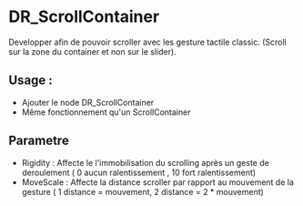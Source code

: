 # DR_ScrollContainer

Developper afin de pouvoir scroller avec les gesture tactile classic. (Scroll sur la zone du container et non sur le slider).

## Usage :
- Ajouter le node DR_ScrollContainer
- Même fonctionnement qu'un ScrollContainer 

## Parametre 
- Rigidity : Affecte le l'immobilisation du scrolling après un geste de deroulement ( 0 aucun ralentissement , 10 fort ralentissement)
- MoveScale : Affecte la distance scroller par rapport au mouvement de la gesture ( 1 distance = mouvement, 2 distance = 2 * mouvement)
